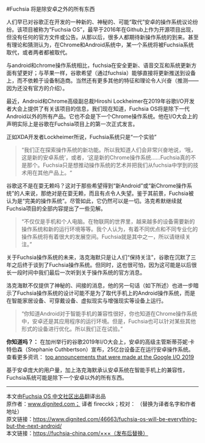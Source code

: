 #Fuchsia 将是除安卓之外的所有东西

人们早已对谷歌正在开发的一种新的、神秘的、可能“取代”安卓的操作系统议论纷纷。该项目被称为“Fuchsia OS”，最早于2016年在Github上作为开源项目出现，但没有任何的官方文件或公告。从那以后，很多人都期待新操作系统的到来。甚至有理论和猜测认为，在Chrome和Android系统中，某一个系统将被Fuchsia系统取代，或者两者都被取代。

与android和chrome操作系统相比，fuchsia在安全更新、语音交互和系统更新方面有望更好；与苹果一样，谷歌希望（通过fuchsia）能够直接将更新推送到设备上，而不依赖于设备制造商。当然还有更多其他的特征和理论令人兴奋（推测——因为还没有官方的介绍）。

最近，Android和Chrome高级副总裁Hiroshi Lockheimer在2019年谷歌I/O开发者大会上提供了有关该项目的信息，我们现在知道，Fuchsia OS将是除下一代Android以外的所有产品。它也不会是下一个Chrome操作系统。他在I/O大会上的声明实际上是谷歌在Fuchsia项目上的第一次正式发言。

正如XDA开发者Lockheimer所说，Fuchsia系统只是“一个实验”

> “我们正在探索操作系统的新功能。所以我知道人们会非常兴奋地说，‘哦，这是新的安卓系统’，或者，‘这是新的Chrome操作系统……Fuchsia真的不是那个。Fuchsia只是想推动操作系统的艺术并把我们从fuchsia中学到的技术用在其他产品上。“

谷歌这不是在耍无赖吗？这对于那些希望得到“新Android”或“新Chrome操作系统”的人来说，那绝对是在耍无赖，而且有点令人失望。鉴于其前景，Fuchsia被认为是“完美的操作系统”。尽管如此，它仍然可以是一切。洛克希默继续就Fuchsia项目的全部内容提出了一些见解。

> “不仅仅是手机和个人电脑。在物联网的世界里，越来越多的设备需要新的操作系统和新的运行环境等等。我个人认为，有着不同优点和不同专业化的操作系统将有着很大的发展空间。Fuchsia就是其中之一，所以请继续关注。”

关于Fuchsia操作系统的未来，洛克海默只是让人们“保持关注”，谷歌在沉默了三年之后终于谈到了Fuchsia操作系统。但同时，这也很可怕，因为这可能是以后很长一段时间中我们最后一次听到关于操作系统的官方消息。

洛克海默不仅提供了神秘的、间接的消息，他的另一句话（如下所述）也进一步暗示了Fuchsia操作系统的设计可能不是为了取代手机上的Android操作系统，而是在智能家居设备、可穿戴设备、虚拟现实与增强现实等设备上运行。

> “你知道Android对于智能手机的兼容性很好，你也知道在Chrome操作系统中，安卓还是其应用程序的运行环境。但是，Fuchsia也可以针对某些其他形式的设备进行优化。所以我们正在试验。”

**你知道吗？：**
在加州举行的谷歌2019年I/O大会上，安卓的高级主管斯蒂芬妮·卡特伯森（Stephanie Cuthbertson）宣布，25亿台设备正在运行安卓操作系统。查看更多资讯：
[top announcements that were made at the Google I/O 2019](https://www.dignited.com/46618/google-i-o-2019-summarized-top-10-hardware-software-announcements/)

基于安卓庞大的用户量，加上洛克海默承认安卓系统在智能手机上的兼容性，Fuchsia系统可能是除下一个安卓以外的所有东西。

***
本文由[Fuchsia OS 中文社区出品](https://fuchsia-china.com)翻译出品               
原作者：www.dignited.com； 译者 firecckk；校对： （替换为译者名字和作者地址）       
原文链接：https://www.dignited.com/46663/fuchsia-os-will-be-everything-but-the-next-android/      
本文链接：https://fuchsia-china.com/×××（发布后替换）
